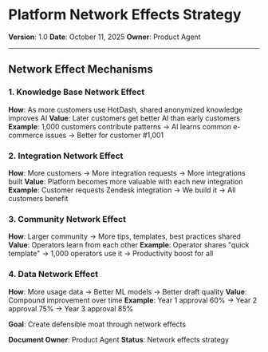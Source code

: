 # Platform Network Effects Strategy

**Version**: 1.0
**Date**: October 11, 2025
**Owner**: Product Agent

---

## Network Effect Mechanisms

### 1. Knowledge Base Network Effect
**How**: As more customers use HotDash, shared anonymized knowledge improves AI
**Value**: Later customers get better AI than early customers
**Example**: 1,000 customers contribute patterns → AI learns common e-commerce issues → Better for customer #1,001

### 2. Integration Network Effect
**How**: More customers → More integration requests → More integrations built
**Value**: Platform becomes more valuable with each new integration
**Example**: Customer requests Zendesk integration → We build it → All customers benefit

### 3. Community Network Effect
**How**: Larger community → More tips, templates, best practices shared
**Value**: Operators learn from each other
**Example**: Operator shares "quick template" → 1,000 operators use it → Productivity boost for all

### 4. Data Network Effect
**How**: More usage data → Better ML models → Better draft quality
**Value**: Compound improvement over time
**Example**: Year 1 approval 60% → Year 2 approval 75% → Year 3 approval 85%

**Goal**: Create defensible moat through network effects

**Document Owner**: Product Agent
**Status**: Network effects strategy

